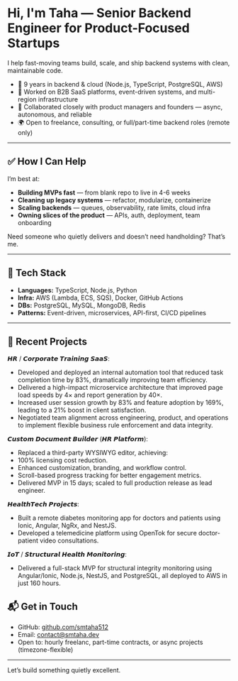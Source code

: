 # Hi, I'm Taha — Senior Backend Engineer for Product-Focused Startups

I help fast-moving teams build, scale, and ship backend systems with clean, maintainable code.

- 🔧 9 years in backend & cloud (Node.js, TypeScript, PostgreSQL, AWS)
- 🚀 Worked on B2B SaaS platforms, event-driven systems, and multi-region infrastructure
- 🤝 Collaborated closely with product managers and founders — async, autonomous, and reliable
- 🌍 Open to freelance, consulting, or full/part-time backend roles (remote only)

---

## ✅ How I Can Help

I’m best at:

- **Building MVPs fast** — from blank repo to live in 4-6 weeks
- **Cleaning up legacy systems** — refactor, modularize, containerize
- **Scaling backends** — queues, observability, rate limits, cloud infra
- **Owning slices of the product** — APIs, auth, deployment, team onboarding

Need someone who quietly delivers and doesn’t need handholding? That’s me.

---

## 🧠 Tech Stack

- **Languages:** TypeScript, Node.js, Python
- **Infra:** AWS (Lambda, ECS, SQS), Docker, GitHub Actions
- **DBs:** PostgreSQL, MySQL, MongoDB, Redis
- **Patterns:** Event-driven, microservices, API-first, CI/CD pipelines

---

## 💼 Recent Projects

𝙃𝙍 / 𝘾𝙤𝙧𝙥𝙤𝙧𝙖𝙩𝙚 𝙏𝙧𝙖𝙞𝙣𝙞𝙣𝙜 𝙎𝙖𝙖𝙎:
- Developed and deployed an internal automation tool that reduced task completion time by 83%, dramatically improving team efficiency.
- Delivered a high-impact microservice architecture that improved page load speeds by 4× and report generation by 40×.
- Increased user session growth by 83% and feature adoption by 169%, leading to a 21% boost in client satisfaction.
- Negotiated team alignment across engineering, product, and operations to implement flexible business rule enforcement and data integrity.

𝘾𝙪𝙨𝙩𝙤𝙢 𝘿𝙤𝙘𝙪𝙢𝙚𝙣𝙩 𝘽𝙪𝙞𝙡𝙙𝙚𝙧 (𝙃𝙍 𝙋𝙡𝙖𝙩𝙛𝙤𝙧𝙢):
- Replaced a third-party WYSIWYG editor, achieving:
- 100% licensing cost reduction.
- Enhanced customization, branding, and workflow control.
- Scroll-based progress tracking for better engagement metrics.
- Delivered MVP in 15 days; scaled to full production release as lead engineer.

𝙃𝙚𝙖𝙡𝙩𝙝𝙏𝙚𝙘𝙝 𝙋𝙧𝙤𝙟𝙚𝙘𝙩𝙨:
- Built a remote diabetes monitoring app for doctors and patients using Ionic, Angular, NgRx, and NestJS.
- Developed a telemedicine platform using OpenTok for secure doctor-patient video consultations.

𝙄𝙤𝙏 / 𝙎𝙩𝙧𝙪𝙘𝙩𝙪𝙧𝙖𝙡 𝙃𝙚𝙖𝙡𝙩𝙝 𝙈𝙤𝙣𝙞𝙩𝙤𝙧𝙞𝙣𝙜:
- Delivered a full-stack MVP for structural integrity monitoring using Angular/Ionic, Node.js, NestJS, and PostgreSQL, all deployed to AWS in just 160 hours.

## 📬 Get in Touch

- GitHub: [github.com/smtaha512](https://github.com/smtaha512)
- Email: contact@smtaha.dev
- Open to: hourly freelanc, part-time contracts, or async projects (timezone-flexible)

---

Let’s build something quietly excellent.
